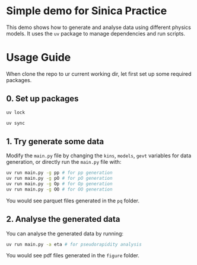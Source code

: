 # Simple demo for Sinica Practice
This demo shows how to generate and analyse data using different physics models.
It uses the `uv` package to manage dependencies and run scripts.
# Usage Guide
When clone the repo to ur current working dir, let first set up some required packages.
## 0. Set up packages

```bash
uv lock
```
```bash
uv sync
```
## 1. Try generate some data
Modify the `main.py` file by changing the `kins`, `models`, `gevt` variables for data generation, or directly run the `main.py` file with:

```bash
uv run main.py -g pp # for pp generation
uv run main.py -g pO # for pO generation
uv run main.py -g Op # for Op generation
uv run main.py -g OO # for OO generation
```
You would see parquet files generated in the `pq` folder.

## 2. Analyse the generated data
You can analyse the generated data by running:
```bash
uv run main.py -a eta # for pseudorapidity analysis
```

You would see pdf files generated in the `figure` folder.


